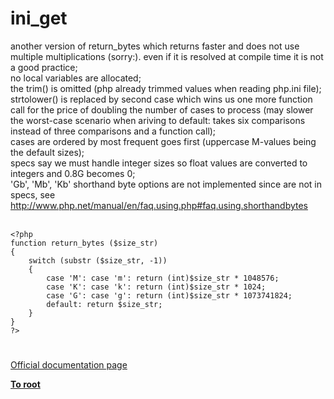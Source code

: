 # ini_get



another version of return_bytes which returns faster and does not use multiple multiplications (sorry:). even if it is resolved at compile time it is not a good practice;<br>no local variables are allocated;<br>the trim() is omitted (php already trimmed values when reading php.ini file);<br>strtolower() is replaced by second case which wins us one more function call for the price of doubling the number of cases to process (may slower the worst-case scenario when ariving to default: takes six comparisons instead of three comparisons and a function call);<br>cases are ordered by most frequent goes first (uppercase M-values being the default sizes);<br>specs say we must handle integer sizes so float values are converted to integers and 0.8G becomes 0;<br>&apos;Gb&apos;, &apos;Mb&apos;, &apos;Kb&apos; shorthand byte options are not implemented since are not in specs, see<br>http://www.php.net/manual/en/faq.using.php#faq.using.shorthandbytes<br><br>

```
<?php
function return_bytes ($size_str)
{
    switch (substr ($size_str, -1))
    {
        case 'M': case 'm': return (int)$size_str * 1048576;
        case 'K': case 'k': return (int)$size_str * 1024;
        case 'G': case 'g': return (int)$size_str * 1073741824;
        default: return $size_str;
    }
}
?>
```
  

#

[Official documentation page](https://www.php.net/manual/en/function.ini-get.php)

**[To root](/README.md)**